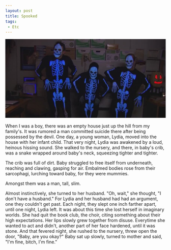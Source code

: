 ```yaml
---
layout: post
title: Spooked
tags:
 - Etc
---
```


![width1](/images/2012/spooked.jpg)

When I was a boy, there was an empty house just up the hill from my family's. It
was rumored a man committed suicide there after being possessed by the devil.
One day, a young woman, Lydia, moved into the house with her infant child. That
very night, Lydia was awakened by a loud, heinous hissing sound. She walked to
the nursery, and there, in baby's crib, was a snake wrapped around baby's neck,
squeezing tighter and tighter.

The crib was full of dirt. Baby struggled to free itself from underneath,
reaching and clawing, gasping for air. Embalmed bodies rose from their
sarcophagi, lurching toward baby, for they were mummies.

Amongst them was a man, tall, slim.

Almost instinctively, she turned to her husband. "Oh, wait," she thought,
"I don't have a husband." For Lydia and her husband had had an argument, one
they couldn't get past. Each night, they slept one inch farther apart, until one
night, Lydia left. It was about this time she lost herself in imaginary worlds.
She had quit the book club, the choir, citing something about their high
expectations. Her lips slowly grew together from disuse. Everytime she wanted to
act and didn't, another part of her face hardened, until it was stone. And that
fevered night, she rushed to the nursery, threw open the door,
"Baby, are you okay?" Baby sat up slowly, turned to mother and said,
"I'm fine, bitch, I'm fine."